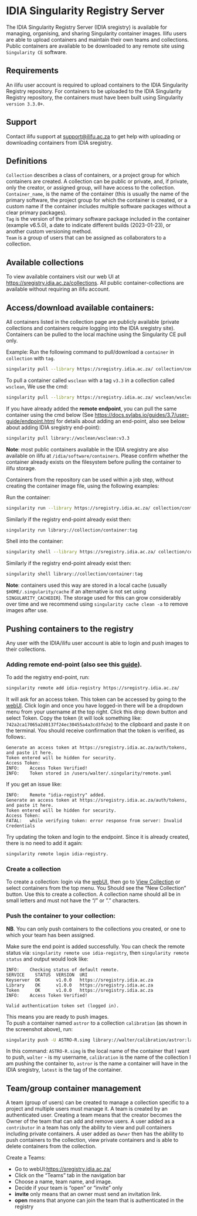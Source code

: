 # IDIA Singularity Registry Server 

The IDIA Singularity Registry Server (IDIA sregistry) is available for managing, organising, and sharing Singularity container images. Ilifu users are able to upload containers and maintain their own teams and collections. Public containers are available to be downloaded to any remote site using `Singularity CE` software.

## Requirements

An ilifu user account is required to upload containers to the IDIA Singularity Registry repository.
For containers to be uploaded to the IDIA Singularity Registry repository, the containers must have been built using Singularity `version 3.3.0+`.

## Support
Contact ilifu support at support@ilifu.ac.za to get help with uploading or downloading containers from IDIA sregistry.

## Definitions
`Collection` describes a class of containers, or a project group for which containers are created. A collection can be public or private, and, if private, only the creator, or assigned group, will have access to the collection.<br />
`Container_name`, is the name of the container (this is usually the name of the primary software, the project group for which the container is created, or a custom name if the container includes multiple software packages without a clear primary packages).<br />
`Tag` is the version of the primary software package included in the container (example v6.5.0), a date to indicate different builds (2023-01-23), or another custom versioning method.<br />
`Team` is a group of users that can be assigned as collaborators to a collection.

## Available collections
To view available containers visit our web UI at https://sregistry.idia.ac.za/collections. All public container-collections are available without requiring an ilifu account.

## Access/download available containers:
All containers listed in the collection page are publicly available (private collections and containers require logging into the IDIA sregistry site). Containers can be pulled to the local machine using the Singularity CE pull only. 

Example:
Run the following command to pull/download a `container` in `collection` with `tag`.
```bash
singularity pull --library https://sregistry.idia.ac.za/ collection/container:tag
```
To pull a container called `wsclean` with a tag `v3.3` in a collection called `wsclean`, We use the cmd:
```bash
singularity pull --library https://sregistry.idia.ac.za/ wsclean/wsclean:v3.3
```

If you have already added the **remote endpoint**, you can pull the same container using the cmd below (See https://docs.sylabs.io/guides/3.7/user-guide/endpoint.html for details about adding an end-point, also see below about adding IDIA sregistry end-point):
```bash
singularity pull library://wsclean/wsclean:v3.3
```
**Note**: most public containers available in the IDIA sregistry are also available on ilifu at `/idia/software/containers`. Please confirm whether the container already exists on the filesystem before pulling the container to ilifu storage. 

Containers from the repository can be used within a job step, without creating the container image file, using the following examples: 

Run the container:
```bash
singularity run --library https://sregistry.idia.ac.za/ collection/container:tag
```
Similarly if the registry end-point already exist then:
```bash
singularity run library://collection/container:tag
```
Shell into the container:
```bash
singularity shell --library https://sregistry.idia.ac.za/ collection/container:tag
```
Similarly if the registry end-point already exist then:
```bash
singularity shell library://collection/container:tag
```
**Note**: containers used this way are stored in a local cache (usually `$HOME/.singularity/cache` if an alternative is not set using `SINGULARITY_CACHEDIR`). The storage used for this can grow considerably over time and we recommend using `singularity cache clean -a` to remove images after use.
 

## Pushing containers to the registry
Any user with the IDIA/ilifu user account is able to login and push images to their collections.

### Adding remote end-point (also see this [guide](https://docs.sylabs.io/guides/3.7/user-guide/endpoint.html)).

To add the registry end-point, run:
```bash
singularity remote add idia-registry https://sregistry.idia.ac.za/
```
It will ask for an access token. This token can be accessed by going to the [webUI](https://sregistry.idia.ac.za). Click login and once you have logged-in there will be a dropdown menu from your username at the top right. Click this drop down button and select Token. Copy the token (it will look something like: `742a2ca17065a2d0137f24ec30455a4a3cd3fe2e`) to the clipboard and paste it on the terminal. You should receive confirmation that the token is verified, as follows:.
```
Generate an access token at https://sregistry.idia.ac.za/auth/tokens, and paste it here.
Token entered will be hidden for security.
Access Token: 
INFO:    Access Token Verified!
INFO:    Token stored in /users/walter/.singularity/remote.yaml
```

If you get an issue like:
```
INFO:    Remote "idia-registry" added.
Generate an access token at https://sregistry.idia.ac.za/auth/tokens, and paste it here.
Token entered will be hidden for security.
Access Token: 
FATAL:   while verifying token: error response from server: Invalid Credentials
```
Try updating the token and login to the endpoint. Since it is already created, there is no need to add it again:
```bash
singularity remote login idia-registry.
```

### Create a collection
To create a collection: login via the [webUI](https://sregistry.idia.ac.za), then go to [View Collection](https://sregistry.idia.ac.za/collections) or select containers from the top menu. You Should see the “New Collection” button. Use this to create a collection. A collection name should all be in small letters and must not have the “/” or ”.” characters.

### Push the container to your collection:
**NB**. You can only push containers to the collections you created, or one to which your team has been assigned.

Make sure the end point is added successfully. 
You can check the remote status via: `singularity remote use idia-registry`, then `singularity remote status` and output would look like:
```
INFO:    Checking status of default remote.
SERVICE    STATUS  VERSION  URI
Keyserver  OK      v1.0.0   https://sregistry.idia.ac.za
Library    OK      v1.0.0   https://sregistry.idia.ac.za
Token      OK      v1.0.0   https://sregistry.idia.ac.za
INFO:    Access Token Verified!

Valid authentication token set (logged in).
```
This means you are ready to push images.<br />
To push a container named `astror` to a collection `calibration` (as shown in the screenshot above), run:
```bash
singularity push -U ASTRO-R.simg library://walter/calibration/astror:latest
```
In this command: `ASTRO-R.simg` is the local name of the container that I want to push, `walter` - is my username, `calibration` is the name of the collection I am pushing the container to, `astror` is the name a container will have in the IDIA sregistry, `latest` is the tag of the container. 

## Team/group container management
A team (group of users) can be created to manage a collection specific to a project and multiple users must manage it. A team is created by an authenticated user. Creating a team means that the creator becomes the Owner of the team that can add and remove users. A user added as a `contributor` in a team has only the ability to view and pull containers including private containers. A user added as `Owner` then has the ability to push containers to the collection, view private containers and is able to delete containers from the collection.

Create a Teams:
- Go to webUI:https://sregistry.idia.ac.za/
- Click on the “Teams” tab in the navigation bar
- Choose a name, team name, and image.
- Decide if your team is “open” or “invite” only
- **invite** only means that an owner must send an invitation link.
- **open** means that anyone can join the team that is authenticated in the registry